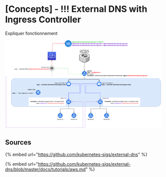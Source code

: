 # \[Concepts] - !!! External DNS with Ingress Controller

Expliquer fonctionnement

![](<../.gitbook/assets/Ingress and External DNS.drawio.png>)

## Sources

{% embed url="https://github.com/kubernetes-sigs/external-dns" %}

{% embed url="https://github.com/kubernetes-sigs/external-dns/blob/master/docs/tutorials/aws.md" %}
